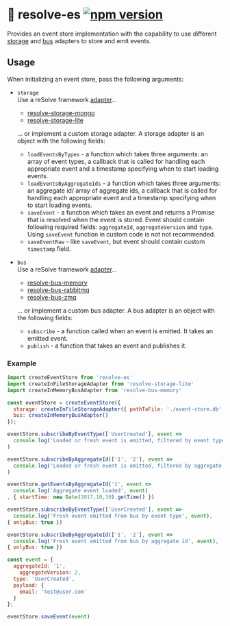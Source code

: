 # **🏣 resolve-es** [![npm version](https://badge.fury.io/js/resolve-es.svg)](https://badge.fury.io/js/resolve-es)

Provides an event store implementation with the capability to use different [storage](../storage-adapters) and [bus](../bus-adapters) adapters to store and emit events. 
## Usage
When initializing an event store, pass the following arguments:
* `storage`  
	Use a reSolve framework  [adapter](../storage-adapters)...
	* [resolve-storage-mongo](../storage-adapters/resolve-storage-mongo)
	* [resolve-storage-lite](../storage-adapters/resolve-storage-lite)

	... or implement a custom storage adapter. A storage adapter is an object with the following fields:
	* `loadEventsByTypes` - a function which takes three arguments: an array of event types, a callback that is called for handling each appropriate event and a timestamp specifying when to start loading events. 
	* `loadEventsByAggregateIds` - a function which takes three arguments: an aggregate id/ array of aggregate ids, a callback that is called for handling each   appropriate event and a timestamp specifying when to start loading events. 
	* `saveEvent` - a function which takes an event and returns a Promise that is resolved when the event is stored. Event should contain following required fields: `aggregateId`, `aggregateVersion` and `type`. Using `saveEvent` function in custom code is not not recommended.
	* `saveEventRaw` - like `saveEvent`, but event should contain custom `timestamp` field.


* `bus`  
	Use a reSolve framework [adapter](../bus-adapters)...
	* [resolve-bus-memory](../bus-adapters/resolve-bus-memory)
	* [resolve-bus-rabbitmq](../bus-adapters/resolve-bus-rabbitmq)
	* [resolve-bus-zmq](../bus-adapters/resolve-bus-zmq)

	... or implement a custom bus adapter. A bus adapter is an object with the following fields:
	* `subscribe` - a function called when an event is emitted. It takes an emitted event.
	* `publish` - a function that takes an event and publishes it.

### Example
```js
import createEventStore from 'resolve-es'
import createInFileStorageAdapter from 'resolve-storage-lite'
import createInMemoryBusAdapter from 'resolve-bus-memory'

const eventStore = createEventStore({
  storage: createInFileStorageAdapter({ pathToFile: './event-store.db' }),
  bus: createInMemoryBusAdapter()
});

eventStore.subscribeByEventType(['UserCreated'], event =>
  console.log('Loaded or fresh event is emitted, filtered by event type', event)
)

eventStore.subscribeByAggregateId(['1', '2'], event =>
  console.log('Loaded or fresh event is emitted, filtered by aggregate id', event)
)

eventStore.getEventsByAggregateId('1', event =>
  console.log('Aggregate event loaded', event)
, { startTime: new Date(2017,10,30).getTime() })

eventStore.subscribeByEventType(['UserCreated'], event =>
  console.log('Fresh event emitted from bus by event type', event),
{ onlyBus: true })

eventStore.subscribeByAggregateId(['1', '2'], event =>
  console.log('Fresh event emitted from bus by aggregate id', event),
{ onlyBus: true })

const event = {
  aggregateId: '1',
	aggregateVersion: 2,
  type: 'UserCreated',
  payload: {
    email: 'test@user.com'
  }
};

eventStore.saveEvent(event)
```
